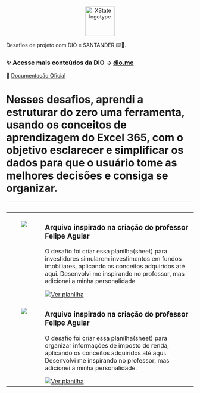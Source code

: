 <p align="center">
  <br />

  <picture>
    <source media="(prefers-color-scheme: dark)" srcset="https://assets.dio.me/hyHTwMe8ItJmTWHGYgJuSrCHJU9b2GFyeVAu7EU2LCk/f:webp/h:77/q:80/w:77/L2NvdXJzZXMvYmFkZ2UvNDA2Njg0YTQtMzk2ZC00MTYwLTk0YjktZWFkOTM0ZTE4NTY0LnBuZw">
    <img alt="XState logotype" src="https://assets.dio.me/hyHTwMe8ItJmTWHGYgJuSrCHJU9b2GFyeVAu7EU2LCk/f:webp/h:77/q:80/w:77/L2NvdXJzZXMvYmFkZ2UvNDA2Njg0YTQtMzk2ZC00MTYwLTk0YjktZWFkOTM0ZTE4NTY0LnBuZw" width="80">
  </picture>
  <br />
</p>

Desafios de projeto com DIO e SANTANDER ⌨️💜.

### ✨ Acesse mais conteúdos da DIO → [dio.me](https://dio.me)

📖 [Documentação Oficial](https://docs.github.com/pt)

# Nesses desafios, aprendi a estruturar do zero uma ferramenta, usando os conceitos de aprendizagem do Excel 365, com o objetivo esclarecer e simplificar os dados para que o usuário tome as melhores decisões e consiga se organizar.

<table>
	<thead>
		<tr>
			<th colspan="2" width="2000">&nbsp;</th>
		</tr>
	</thead>
	<tbody>
		<tr>
			<td align="center" valign="top" width="80"><br />
			<a href="https://youtu.be/b0e8140kZRc">
      <img src="./.github/assets/icons/video.png" />
      </a>
      </td>
			<td valign="top">
			<h3>Arquivo inspirado na criação do professor Felipe Aguiar</h3>
			<p>O desafio foi criar essa planilha(sheet) para investidores simularem investimentos em fundos imobiliares, aplicando os conceitos adquiridos até aqui. Desenvolvi me inspirando no professor, mas adicionei a minha personalidade.</p>
			<a href="https://1drv.ms/x/c/4AB7F4CF8829B3DA/EYD8z2i50adNreVZzPP5AEEBhBD4Rud4Ud8t1g8qYtq79A?e=8Fon8G">
 			 	<img src="https://img.shields.io/badge/Ver%20planilha-E94D5F?style=for-the-badge" alt="Ver planilha">
			</a>
			</td>
		</tr>
		<tr>
			
<td 
		<td align="center" valign="top" width="80"><br />
			<a href="https://youtu.be/b0e8140kZRc">
      <img src="./.github/assets/icons/video.png" />
      </a>
      </td>	
                         <td valign="top">
			<h3>Arquivo inspirado na criação do professor Felipe Aguiar</h3>
			<p>O desafio foi criar essa planilha(sheet) para organizar informações de imposto de renda, aplicando os conceitos adquiridos até aqui. Desenvolvi me inspirando no professor, mas adicionei a minha personalidade.</p>
			<a href="https://1drv.ms/x/c/4AB7F4CF8829B3DA/EYCqooof4_xOiGtTLI-FVzABQSfzraCHw3j_6Cjr5ILzcQ?e=HrHUAi">
 			 	<img src="https://img.shields.io/badge/Ver%20planilha-E94D5F?style=for-the-badge" alt="Ver planilha">
